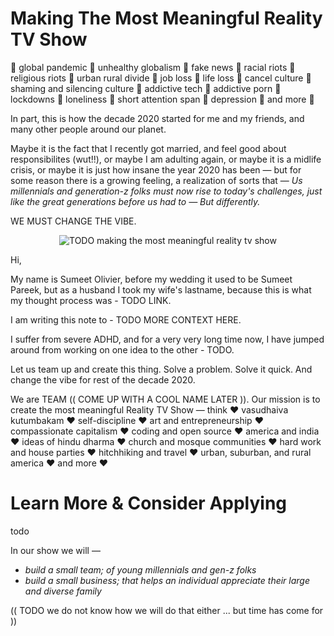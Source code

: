 # Making The Most Meaningful Reality TV Show

🦇 global pandemic 🦇 unhealthy globalism 🦇 fake news 🦇 racial riots 🦇 religious riots 🦇 urban rural divide 🦇 job loss 🦇 life loss 🦇 cancel culture 🦇 shaming and silencing culture 🦇 addictive tech 🦇 addictive porn 🦇 lockdowns 🦇 loneliness 🦇 short attention span 🦇 depression 🦇 and more 🦇

In part, this is how the decade 2020 started for me and my friends, and many other people around our planet.

Maybe it is the fact that I recently got married, and feel good about responsibilites (wut!!), or maybe I am adulting again, or maybe it is a midlife crisis, or maybe it is just how insane the year 2020 has been — but for some reason there is a growing feeling, a realization of sorts that — _Us millennials and generation-z folks must now rise to today's challenges, just like the great generations before us had to — But differently._

WE MUST CHANGE THE VIBE.

<p align="center">
  <img alt="TODO making the most meaningful reality tv show" src="https://user-images.githubusercontent.com/1487073/58344409-70473b80-7e0a-11e9-8570-b2efc6f8fa44.png">
</p>


Hi,

My name is Sumeet Olivier, before my wedding it used to be Sumeet Pareek, but as a husband I took my wife's lastname, because this is what my thought process was - TODO LINK.

I am writing this note to - TODO MORE CONTEXT HERE.

I suffer from severe ADHD, and for a very very long time now, I have jumped around from working on one idea to the other - TODO.

Let us team up and create this thing. Solve a problem. Solve it quick. And change the vibe for rest of the decade 2020.

We are TEAM (( COME UP WITH A COOL NAME LATER )). Our mission is to create the most meaningful Reality TV Show — think :heart: vasudhaiva kutumbakam :heart: self-discipline :heart: art and entrepreneurship :heart: compassionate capitalism :heart: coding and open source :heart: america and india :heart: ideas of hindu dharma :heart: church and mosque communities :heart: hard work and house parties :heart: hitchhiking and travel :heart: urban, suburban, and rural america :heart: and more :heart:

# Learn More & Consider Applying

todo

In our show we will —

- _build a small team; of young millennials and gen-z folks_
- _build a small business; that helps an individual appreciate their large and diverse family_

(( TODO we do not know how we will do that either ... but time has come for ))

